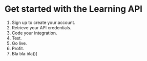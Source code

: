 # Get started with the Learning API 

1. Sign up to create your account.
2. Retrieve your API credentials.
3. Code your integration.
4. Test.
5. Go live.
6. Profit.
7. Bla bla bla))) 
